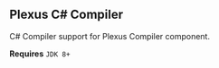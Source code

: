 Plexus C# Compiler
------------------

C# Compiler support for Plexus Compiler component.

**Requires** `JDK 8+`
